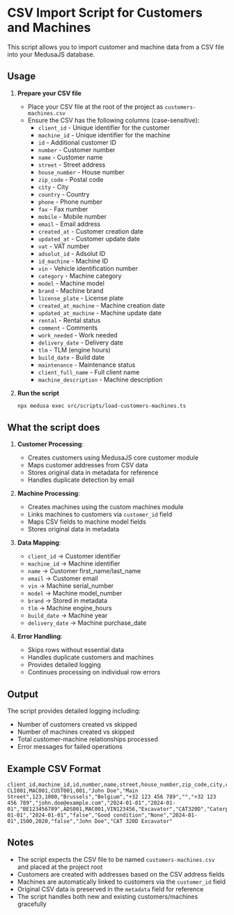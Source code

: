 # CSV Import Script for Customers and Machines

This script allows you to import customer and machine data from a CSV file into your MedusaJS database.

## Usage

1. **Prepare your CSV file**
   - Place your CSV file at the root of the project as `customers-machines.csv`
   - Ensure the CSV has the following columns (case-sensitive):
     - `client_id` - Unique identifier for the customer
     - `machine_id` - Unique identifier for the machine
     - `id` - Additional customer ID
     - `number` - Customer number
     - `name` - Customer name
     - `street` - Street address
     - `house_number` - House number
     - `zip_code` - Postal code
     - `city` - City
     - `country` - Country
     - `phone` - Phone number
     - `fax` - Fax number
     - `mobile` - Mobile number
     - `email` - Email address
     - `created_at` - Customer creation date
     - `updated_at` - Customer update date
     - `vat` - VAT number
     - `adsolut_id` - Adsolut ID
     - `id_machine` - Machine ID
     - `vin` - Vehicle identification number
     - `category` - Machine category
     - `model` - Machine model
     - `brand` - Machine brand
     - `license_plate` - License plate
     - `created_at_machine` - Machine creation date
     - `updated_at_machine` - Machine update date
     - `rental` - Rental status
     - `comment` - Comments
     - `work_needed` - Work needed
     - `delivery_date` - Delivery date
     - `tlm` - TLM (engine hours)
     - `build_date` - Build date
     - `maintenance` - Maintenance status
     - `client_full_name` - Full client name
     - `machine_description` - Machine description

2. **Run the script**
   ```bash
   npx medusa exec src/scripts/load-customers-machines.ts
   ```

## What the script does

1. **Customer Processing**:
   - Creates customers using MedusaJS core customer module
   - Maps customer addresses from CSV data
   - Stores original data in metadata for reference
   - Handles duplicate detection by email

2. **Machine Processing**:
   - Creates machines using the custom machines module
   - Links machines to customers via `customer_id` field
   - Maps CSV fields to machine model fields
   - Stores original data in metadata

3. **Data Mapping**:
   - `client_id` → Customer identifier
   - `machine_id` → Machine identifier
   - `name` → Customer first_name/last_name
   - `email` → Customer email
   - `vin` → Machine serial_number
   - `model` → Machine model_number
   - `brand` → Stored in metadata
   - `tlm` → Machine engine_hours
   - `build_date` → Machine year
   - `delivery_date` → Machine purchase_date

4. **Error Handling**:
   - Skips rows without essential data
   - Handles duplicate customers and machines
   - Provides detailed logging
   - Continues processing on individual row errors

## Output

The script provides detailed logging including:
- Number of customers created vs skipped
- Number of machines created vs skipped
- Total customer-machine relationships processed
- Error messages for failed operations

## Example CSV Format

```csv
client_id,machine_id,id,number,name,street,house_number,zip_code,city,country,phone,fax,mobile,email,created_at,updated_at,vat,adsolut_id,id_machine,vin,category,model,brand,license_plate,created_at_machine,updated_at_machine,rental,comment,work_needed,delivery_date,tlm,build_date,maintenance,client_full_name,machine_description
CLI001,MAC001,CUST001,001,"John Doe","Main Street",123,1000,"Brussels","Belgium","+32 123 456 789","","+32 123 456 789","john.doe@example.com","2024-01-01","2024-01-01","BE123456789",ADS001,MAC001,VIN123456,"Excavator","CAT320D","Caterpillar","ABC123","2024-01-01","2024-01-01","false","Good condition","None","2024-01-01",1500,2020,"false","John Doe","CAT 320D Excavator"
```

## Notes

- The script expects the CSV file to be named `customers-machines.csv` and placed at the project root
- Customers are created with addresses based on the CSV address fields
- Machines are automatically linked to customers via the `customer_id` field
- Original CSV data is preserved in the `metadata` field for reference
- The script handles both new and existing customers/machines gracefully 